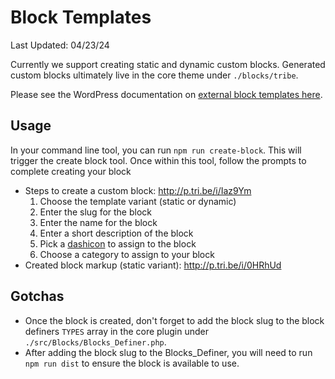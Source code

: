 # Block Templates

Last Updated: 04/23/24

Currently we support creating static and dynamic custom blocks. Generated custom blocks ultimately live in the core theme under `./blocks/tribe`.

Please see the WordPress documentation on [external block templates here](https://developer.wordpress.org/news/2024/04/16/creating-an-external-project-template-for-create-block/).

## Usage

In your command line tool, you can run `npm run create-block`. This will trigger the create block tool. Once within this tool, follow the prompts to complete creating your block 

- Steps to create a custom block: http://p.tri.be/i/Iaz9Ym
	1. Choose the template variant (static or dynamic)
	2. Enter the slug for the block
	3. Enter the name for the block
	4. Enter a short description of the block
	5. Pick a [dashicon](https://developer.wordpress.org/resource/dashicons/) to assign to the block
	6. Choose a category to assign to your block
- Created block markup (static variant): http://p.tri.be/i/0HRhUd

## Gotchas

- Once the block is created, don't forget to add the block slug to the block definers `TYPES` array in the core plugin under `./src/Blocks/Blocks_Definer.php`.
- After adding the block slug to the Blocks_Definer, you will need to run `npm run dist` to ensure the block is available to use.
